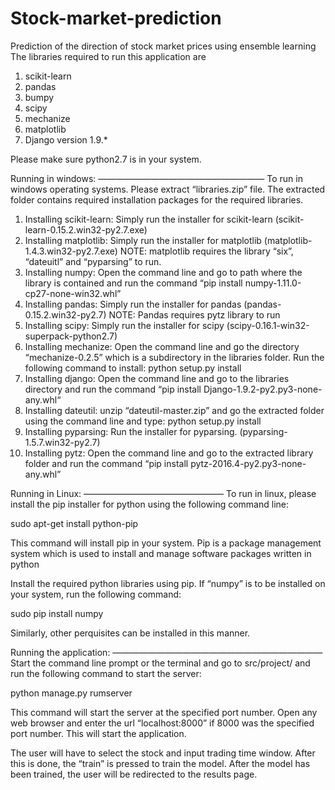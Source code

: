 # Stock-market-prediction
Prediction of the direction of stock market prices using ensemble learning
The libraries required to run this application are

1. scikit-learn
2. pandas
3. bumpy
4. scipy
5. mechanize
6. matplotlib
7. Django version 1.9.*


Please make sure python2.7 is in your system.

Running in windows:
———————————————————
To run in windows operating systems. Please extract “libraries.zip” file. The extracted folder contains required installation packages for the required libraries.

1) Installing scikit-learn: Simply run the installer for scikit-learn (scikit-learn-0.15.2.win32-py2.7.exe)
2) Installing matplotlib: Simply run the installer for matplotlib (matplotlib-1.4.3.win32-py2.7.exe)
  NOTE: matplotlib requires the library “six”, “dateuitl” and “pyparsing” to run.
3) Installing numpy: Open the command line and go to path where the library is contained and run the command “pip install numpy-1.11.0-cp27-none-win32.whl”
4) Installing pandas: Simply run the installer for pandas (pandas-0.15.2.win32-py2.7)
  NOTE: Pandas requires pytz library to run
5) Installing scipy: Simply run the installer for scipy (scipy-0.16.1-win32-superpack-python2.7)
6) Installing mechanize: Open the command line and go the directory “mechanize-0.2.5” which is a subdirectory in the libraries folder. Run the following command to install: python setup.py install
7) Installing django: Open the command line and go to the libraries directory and run
the command “pip install Django-1.9.2-py2.py3-none-any.whl“
8) Installing dateutil: unzip “dateutil-master.zip” and go the extracted folder using the command line and type: python setup.py install
9) Installing pyparsing: Run the installer for pyparsing. (pyparsing-1.5.7.win32-py2.7)
10) Installing pytz: Open the command line and go to the extracted library folder and
run the command “pip install pytz-2016.4-py2.py3-none-any.whl”


Running in Linux:
————————————————
To run in linux, please install the pip installer for python using the following
command line:

sudo apt-get install python-pip

This command will install pip in your system. Pip is a package management system
which is used to install and manage software packages written in python

Install the required python libraries using pip. If “numpy” is to be installed on your
system, run the following command:

sudo pip install numpy

Similarly, other perquisites can be installed in this manner.

Running the application:
————————————————————————
Start the command line prompt or the terminal and go to src/project/ and run the following command to start the server:

python manage.py rumserver <port number>

This command will start the server at the specified port number. Open any
web browser and enter the url “localhost:8000” if 8000 was the specified port number. This will start the application.

The user will have to select the stock and input trading time window. After this is done, the “train” is pressed to 
train the model. After the model has been trained, the user will be redirected to the results page.
